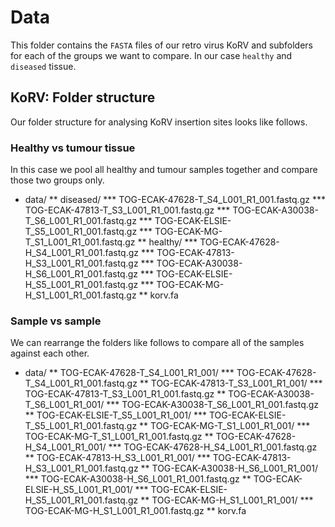 # Data #

This folder contains the `FASTA` files of our retro virus KoRV and subfolders
for each of the groups we want to compare. In our case `healthy` and `diseased`
tissue.

## KoRV: Folder structure ##

Our folder structure for analysing KoRV insertion sites looks like follows.

### Healthy vs tumour tissue ###

In this case we pool all healthy and tumour samples together and compare those
two groups only.

* data/
** diseased/
*** TOG-ECAK-47628-T_S4_L001_R1_001.fastq.gz
*** TOG-ECAK-47813-T_S3_L001_R1_001.fastq.gz
*** TOG-ECAK-A30038-T_S6_L001_R1_001.fastq.gz
*** TOG-ECAK-ELSIE-T_S5_L001_R1_001.fastq.gz
*** TOG-ECAK-MG-T_S1_L001_R1_001.fastq.gz
** healthy/
*** TOG-ECAK-47628-H_S4_L001_R1_001.fastq.gz
*** TOG-ECAK-47813-H_S3_L001_R1_001.fastq.gz
*** TOG-ECAK-A30038-H_S6_L001_R1_001.fastq.gz
*** TOG-ECAK-ELSIE-H_S5_L001_R1_001.fastq.gz
*** TOG-ECAK-MG-H_S1_L001_R1_001.fastq.gz
** korv.fa

### Sample vs sample ###

We can rearrange the folders like follows to compare all of the samples against
each other.

* data/
** TOG-ECAK-47628-T_S4_L001_R1_001/
*** TOG-ECAK-47628-T_S4_L001_R1_001.fastq.gz
** TOG-ECAK-47813-T_S3_L001_R1_001/
*** TOG-ECAK-47813-T_S3_L001_R1_001.fastq.gz
** TOG-ECAK-A30038-T_S6_L001_R1_001/
*** TOG-ECAK-A30038-T_S6_L001_R1_001.fastq.gz
** TOG-ECAK-ELSIE-T_S5_L001_R1_001/
*** TOG-ECAK-ELSIE-T_S5_L001_R1_001.fastq.gz
** TOG-ECAK-MG-T_S1_L001_R1_001/
*** TOG-ECAK-MG-T_S1_L001_R1_001.fastq.gz
** TOG-ECAK-47628-H_S4_L001_R1_001/
*** TOG-ECAK-47628-H_S4_L001_R1_001.fastq.gz
** TOG-ECAK-47813-H_S3_L001_R1_001/
*** TOG-ECAK-47813-H_S3_L001_R1_001.fastq.gz
** TOG-ECAK-A30038-H_S6_L001_R1_001/
*** TOG-ECAK-A30038-H_S6_L001_R1_001.fastq.gz
** TOG-ECAK-ELSIE-H_S5_L001_R1_001/
*** TOG-ECAK-ELSIE-H_S5_L001_R1_001.fastq.gz
** TOG-ECAK-MG-H_S1_L001_R1_001/
*** TOG-ECAK-MG-H_S1_L001_R1_001.fastq.gz
** korv.fa
